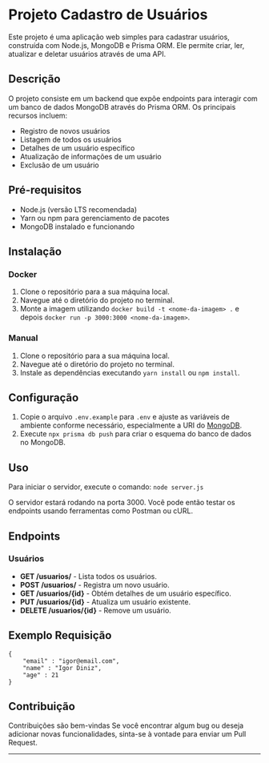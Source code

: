 # Projeto Cadastro de Usuários

Este projeto é uma aplicação web simples para cadastrar usuários, construída com Node.js, MongoDB e Prisma ORM. Ele permite criar, ler, atualizar e deletar usuários através de uma API.

## Descrição

O projeto consiste em um backend que expõe endpoints para interagir com um banco de dados MongoDB através do Prisma ORM. Os principais recursos incluem:

- Registro de novos usuários
- Listagem de todos os usuários
- Detalhes de um usuário específico
- Atualização de informações de um usuário
- Exclusão de um usuário

## Pré-requisitos

- Node.js (versão LTS recomendada)
- Yarn ou npm para gerenciamento de pacotes
- MongoDB instalado e funcionando

## Instalação

### Docker
1. Clone o repositório para a sua máquina local.
2. Navegue até o diretório do projeto no terminal.
3. Monte a imagem utilizando `docker build -t <nome-da-imagem> .` e depois `docker run -p 3000:3000 <nome-da-imagem>`.

### Manual
1. Clone o repositório para a sua máquina local.
2. Navegue até o diretório do projeto no terminal.
3. Instale as dependências executando `yarn install` ou `npm install`.

## Configuração

1. Copie o arquivo `.env.example` para `.env` e ajuste as variáveis de ambiente conforme necessário, especialmente a URI do [MongoDB](https://www.mongodb.com/).
2. Execute `npx prisma db push` para criar o esquema do banco de dados no MongoDB.

## Uso

Para iniciar o servidor, execute o comando: `node server.js`


O servidor estará rodando na porta 3000. Você pode então testar os endpoints usando ferramentas como Postman ou cURL.

## Endpoints

### Usuários

- **GET /usuarios/** - Lista todos os usuários.
- **POST /usuarios/** - Registra um novo usuário.
- **GET /usuarios/{id}** - Obtém detalhes de um usuário específico.
- **PUT /usuarios/{id}** - Atualiza um usuário existente.
- **DELETE /usuarios/{id}** - Remove um usuário.

## Exemplo Requisição

```
{
    "email" : "igor@email.com",
    "name" : "Igor Diniz",
    "age" : 21
}
```

## Contribuição

Contribuições são bem-vindas Se você encontrar algum bug ou deseja adicionar novas funcionalidades, sinta-se à vontade para enviar um Pull Request.

---
